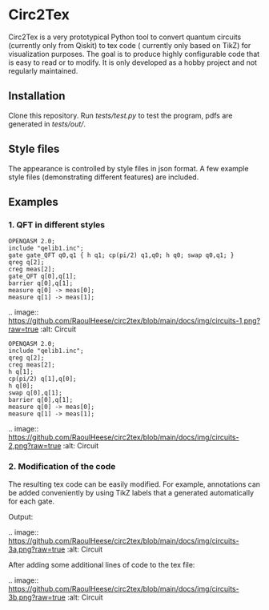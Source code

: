 # Circ2Tex

Circ2Tex is a very prototypical Python tool to convert quantum circuits (currently only from Qiskit) to tex code (
currently only based on TikZ) for visualization purposes. The goal is to produce highly configurable code that is easy
to read or to modify. It is only developed as a hobby project and not regularly maintained.

## Installation

Clone this repository. Run _tests/test.py_ to test the program, pdfs are generated in _tests/out/_.

## Style files

The appearance is controlled by style files in json format. A few example style files (demonstrating different features)
are included.

## Examples

### 1. QFT in different styles

```
OPENQASM 2.0;
include "qelib1.inc";
gate gate_QFT q0,q1 { h q1; cp(pi/2) q1,q0; h q0; swap q0,q1; }
qreg q[2];
creg meas[2];
gate_QFT q[0],q[1];
barrier q[0],q[1];
measure q[0] -> meas[0];
measure q[1] -> meas[1];
```

.. image:: https://github.com/RaoulHeese/circ2tex/blob/main/docs/img/circuits-1,png?raw=true
:alt: Circuit

```
OPENQASM 2.0;
include "qelib1.inc";
qreg q[2];
creg meas[2];
h q[1];
cp(pi/2) q[1],q[0];
h q[0];
swap q[0],q[1];
barrier q[0],q[1];
measure q[0] -> meas[0];
measure q[1] -> meas[1];
```

.. image:: https://github.com/RaoulHeese/circ2tex/blob/main/docs/img/circuits-2,png?raw=true
:alt: Circuit

### 2. Modification of the code

The resulting tex code can be easily modified. For example, annotations can be added conveniently by using TikZ labels
that a generated automatically for each gate.

Output:

.. image:: https://github.com/RaoulHeese/circ2tex/blob/main/docs/img/circuits-3a,png?raw=true
:alt: Circuit

After adding some additional lines of code to the tex file:

.. image:: https://github.com/RaoulHeese/circ2tex/blob/main/docs/img/circuits-3b,png?raw=true
:alt: Circuit